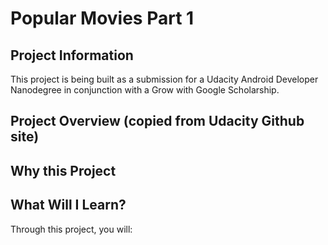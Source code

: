 # Popular Movies Part 1

## Project Information

This project is being built as a submission for a Udacity Android Developer Nanodegree in conjunction with a Grow with Google Scholarship.

## Project Overview (copied from Udacity Github site)


## Why this Project


## What Will I Learn?

Through this project, you will:


